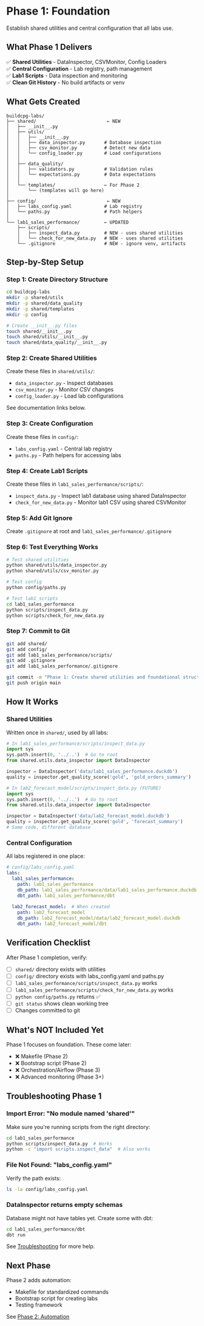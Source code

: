 # Phase 1: Foundation

Establish shared utilities and central configuration that all labs use.

## What Phase 1 Delivers

✅ **Shared Utilities** - DataInspector, CSVMonitor, Config Loaders  
✅ **Central Configuration** - Lab registry, path management  
✅ **Lab1 Scripts** - Data inspection and monitoring  
✅ **Clean Git History** - No build artifacts or venv  

## What Gets Created

```
buildcpg-labs/
├── shared/                          ← NEW
│   ├── __init__.py
│   ├── utils/
│   │   ├── __init__.py
│   │   ├── data_inspector.py       # Database inspection
│   │   ├── csv_monitor.py          # Detect new data
│   │   └── config_loader.py        # Load configurations
│   │
│   ├── data_quality/
│   │   ├── validators.py           # Validation rules
│   │   └── expectations.py         # Data expectations
│   │
│   └── templates/                  ← For Phase 2
│       └── (templates will go here)
│
├── config/                          ← NEW
│   ├── labs_config.yaml            # Lab registry
│   └── paths.py                    # Path helpers
│
└── lab1_sales_performance/         ← UPDATED
    ├── scripts/
    │   ├── inspect_data.py         # NEW - uses shared utilities
    │   └── check_for_new_data.py   # NEW - uses shared utilities
    └── .gitignore                  # NEW - ignore venv, artifacts
```

## Step-by-Step Setup

### Step 1: Create Directory Structure
```bash
cd buildcpg-labs
mkdir -p shared/utils
mkdir -p shared/data_quality
mkdir -p shared/templates
mkdir -p config

# Create __init__.py files
touch shared/__init__.py
touch shared/utils/__init__.py
touch shared/data_quality/__init__.py
```

### Step 2: Create Shared Utilities
Create these files in `shared/utils/`:

- `data_inspector.py` - Inspect databases
- `csv_monitor.py` - Monitor CSV changes
- `config_loader.py` - Load lab configurations

See documentation links below.

### Step 3: Create Configuration
Create these files in `config/`:

- `labs_config.yaml` - Central lab registry
- `paths.py` - Path helpers for accessing labs

### Step 4: Create Lab1 Scripts
Create these files in `lab1_sales_performance/scripts/`:

- `inspect_data.py` - Inspect lab1 database using shared DataInspector
- `check_for_new_data.py` - Monitor lab1 CSV using shared CSVMonitor

### Step 5: Add Git Ignore
Create `.gitignore` at root and `lab1_sales_performance/.gitignore`

### Step 6: Test Everything Works
```bash
# Test shared utilities
python shared/utils/data_inspector.py
python shared/utils/csv_monitor.py

# Test config
python config/paths.py

# Test lab1 scripts
cd lab1_sales_performance
python scripts/inspect_data.py
python scripts/check_for_new_data.py
```

### Step 7: Commit to Git
```bash
git add shared/
git add config/
git add lab1_sales_performance/scripts/
git add .gitignore
git add lab1_sales_performance/.gitignore

git commit -m "Phase 1: Create shared utilities and foundational structure"
git push origin main
```

## How It Works

### Shared Utilities
Written once in `shared/`, used by all labs:

```python
# In lab1_sales_performance/scripts/inspect_data.py
import sys
sys.path.insert(0, '../..')  # Go to root
from shared.utils.data_inspector import DataInspector

inspector = DataInspector('data/lab1_sales_performance.duckdb')
quality = inspector.get_quality_score('gold', 'gold_orders_summary')
```

```python
# In lab2_forecast_model/scripts/inspect_data.py (FUTURE)
import sys
sys.path.insert(0, '../..')  # Go to root
from shared.utils.data_inspector import DataInspector

inspector = DataInspector('data/lab2_forecast_model.duckdb')
quality = inspector.get_quality_score('gold', 'forecast_summary')
# Same code, different database
```

### Central Configuration
All labs registered in one place:

```yaml
# config/labs_config.yaml
labs:
  lab1_sales_performance:
    path: lab1_sales_performance
    db_path: lab1_sales_performance/data/lab1_sales_performance.duckdb
    dbt_path: lab1_sales_performance/dbt
    
  lab2_forecast_model:  # When created
    path: lab2_forecast_model
    db_path: lab2_forecast_model/data/lab2_forecast_model.duckdb
    dbt_path: lab2_forecast_model/dbt
```

## Verification Checklist

After Phase 1 completion, verify:

- [ ] `shared/` directory exists with utilities
- [ ] `config/` directory exists with labs_config.yaml and paths.py
- [ ] `lab1_sales_performance/scripts/inspect_data.py` works
- [ ] `lab1_sales_performance/scripts/check_for_new_data.py` works
- [ ] `python config/paths.py` returns ✅
- [ ] `git status` shows clean working tree
- [ ] Changes committed to git

## What's NOT Included Yet

Phase 1 focuses on foundation. These come later:

- ❌ Makefile (Phase 2)
- ❌ Bootstrap script (Phase 2)
- ❌ Orchestration/Airflow (Phase 3)
- ❌ Advanced monitoring (Phase 3+)

## Troubleshooting Phase 1

### Import Error: "No module named 'shared'"
Make sure you're running scripts from the right directory:
```bash
cd lab1_sales_performance
python scripts/inspect_data.py  # Works
python -c "import scripts.inspect_data"  # Also works
```

### File Not Found: "labs_config.yaml"
Verify the path exists:
```bash
ls -la config/labs_config.yaml
```

### DataInspector returns empty schemas
Database might not have tables yet. Create some with dbt:
```bash
cd lab1_sales_performance/dbt
dbt run
```

See [Troubleshooting](../troubleshooting.md) for more help.

## Next Phase

Phase 2 adds automation:
- Makefile for standardized commands
- Bootstrap script for creating labs
- Testing framework

See [Phase 2: Automation](phase2-automation.md)